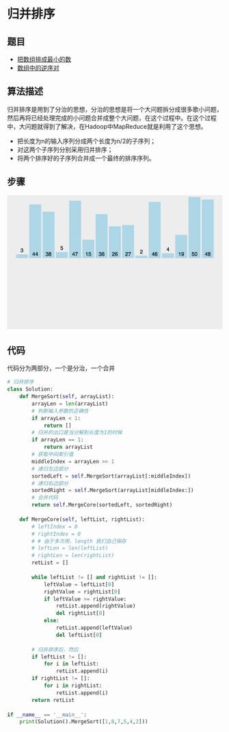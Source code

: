 # 归并排序

## 题目

- [把数组排成最小的数](https://www.nowcoder.com/practice/8fecd3f8ba334add803bf2a06af1b993)
- [数组中的逆序对](https://www.nowcoder.com/practice/96bd6684e04a44eb80e6a68efc0ec6c5)

## 算法描述

归并排序是用到了分治的思想，分治的思想是将一个大问题拆分成很多歌小问题，然后再将已经处理完成的小问题合并成整个大问题，在这个过程中。在这个过程中，大问题就得到了解决，在Hadoop中MapReduce就是利用了这个思想。

- 把长度为n的输入序列分成两个长度为n/2的子序列；
- 对这两个子序列分别采用归并排序；
- 将两个排序好的子序列合并成一个最终的排序序列。

## 步骤


![img](images/1551078679377.gif)

## 代码

代码分为两部分，一个是分治，一个合并

```python
# 归并排序
class Solution:
    def MergeSort(self, arrayList):
        arrayLen = len(arrayList)
        # 判断输入参数的正确性
        if arrayLen < 1:
            return []
        # 归并的出口是当分解到长度为1的时候
        if arrayLen == 1:
            return arrayList
        # 获取中间索引值
        middleIndex = arrayLen >> 1
        # 递归左边部分
        sortedLeft = self.MergeSort(arrayList[:middleIndex])
        # 递归右边部分
        sortedRight = self.MergeSort(arrayList[middleIndex:])
        # 合并代码
        return self.MergeCore(sortedLeft, sortedRight)

    def MergeCore(self, leftList, rightList):
        # leftIndex = 0
        # rightIndex = 0
        # # 由于多次用，length 我们自己保存
        # leftLen = len(leftList)
        # rightLen = len(rightList)
        retList = []

        while leftList != [] and rightList != []:
            leftValue = leftList[0]
            rightValue = rightList[0]
            if leftValue >= rightValue:
                retList.append(rightValue)
                del rightList[0]
            else:
                retList.append(leftValue)
                del leftList[0]

        # 归并排序后，然后
        if leftList != []:
            for i in leftList:
                retList.append(i)
        if rightList != []:
            for i in rightList:
                retList.append(i)
        return retList

if __name__ == '__main__':
    print(Solution().MergeSort([1,8,7,5,4,2]))
```

